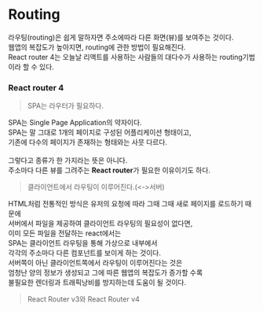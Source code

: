 # Routing
라우팅(routing)은 쉽게 말하자면 주소에따라 다른 화면(뷰)를 보여주는 것이다.<br>
웹앱의 복잡도가 높아지면, routing에 관한 방법이 필요해진다.<br>
React router 4는 오늘날 리액트를 사용하는 사람들의 대다수가 사용하는 routing기법이라 할 수 있다.

### React router 4
> SPA는 라우터가 필요하다.

SPA는 Single Page Application의 약자이다.<br>
SPA는 말 그대로 1개의 페이지로 구성된 어플리케이션 형태이고,<br>
기존에 다수의 페이지가 존재하는 형태와는 사뭇 다르다.<br><br>
그렇다고 종류가 한 가지라는 뜻은 아니다.<br>
주소마다 다른 뷰를 그려주는 **React router**가 필요한 이유이기도 하다.<br>

> 클라이언트에서 라우팅이 이루어진다.(<->서버)

HTML처럼 전통적인 방식은 유저의 요청에 따라 그때 그때 새로 페이지를 로드하기 때문에<br>
서버에서 파일을 제공하여 클라이언트 라우팅의 필요성이 없다면,<br>
이미 모든 파일을 전달하는 react에서는<br>
SPA는 클라이언트 라우팅을 통해 가상으로 내부에서<br>
각각의 주소마다 다른 컴포넌트를 보이게 하는 것이다.<br>
서버쪽이 아닌 클라이언트쪽에서 라우팅이 이루어진다는 것은<br>
엄청난 양의 정보가 생성되고 그에 따른 웹앱의 복잡도가 증가할 수록<br>
불필요한 렌더링과 트래픽낭비를 방지하는데 도움이 될 것이다.<br>

> React Router v3와 React Router v4


